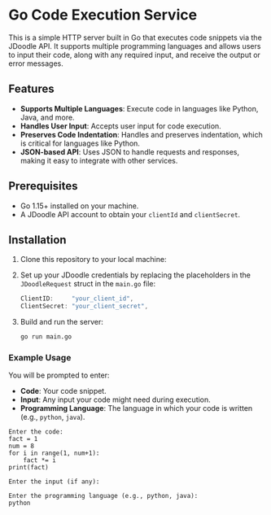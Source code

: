 # Go Code Execution Service

This is a simple HTTP server built in Go that executes code snippets via the JDoodle API. It supports multiple programming languages and allows users to input their code, along with any required input, and receive the output or error messages.

## Features

- **Supports Multiple Languages**: Execute code in languages like Python, Java, and more.
- **Handles User Input**: Accepts user input for code execution.
- **Preserves Code Indentation**: Handles and preserves indentation, which is critical for languages like Python.
- **JSON-based API**: Uses JSON to handle requests and responses, making it easy to integrate with other services.

## Prerequisites

- Go 1.15+ installed on your machine.
- A JDoodle API account to obtain your `clientId` and `clientSecret`.

## Installation

1. Clone this repository to your local machine:
2. Set up your JDoodle credentials by replacing the placeholders in the `JDoodleRequest` struct in the `main.go` file:
    ```go
    ClientID:     "your_client_id",
    ClientSecret: "your_client_secret",
    ```

3. Build and run the server:
    ```bash
    go run main.go
    ```

### Example Usage

You will be prompted to enter:

- **Code**: Your code snippet.
- **Input**: Any input your code might need during execution.
- **Programming Language**: The language in which your code is written (e.g., `python`, `java`).

```plaintext
Enter the code:
fact = 1
num = 8
for i in range(1, num+1):
    fact *= i
print(fact)

Enter the input (if any):

Enter the programming language (e.g., python, java):
python
